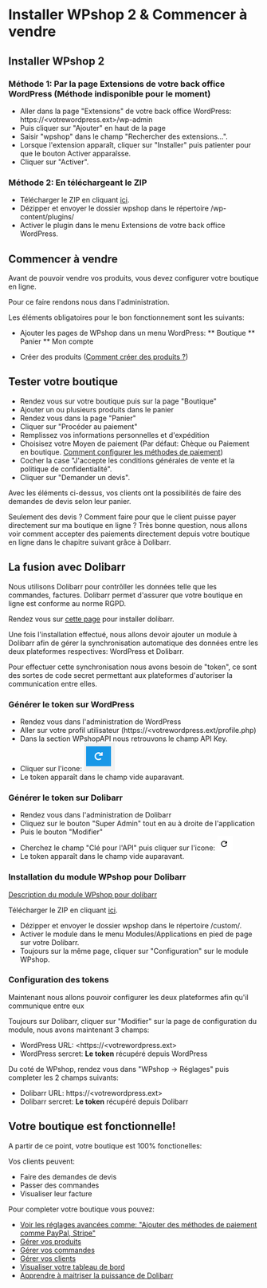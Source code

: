 # Installer WPshop 2 & Commencer à vendre

## Installer WPshop 2

### Méthode 1: Par la page Extensions de votre back office WordPress (Méthode indisponible pour le moment)

* Aller dans la page "Extensions" de votre back office WordPress: https://<votrewordpress.ext>/wp-admin
* Puis cliquer sur "Ajouter" en haut de la page
* Saisir "wpshop" dans le champ "Rechercher des extensions...".
* Lorsque l'extension apparaît, cliquer sur "Installer" puis patienter pour que le bouton Activer apparaîsse.
* Cliquer sur "Activer".

### Méthode 2: En téléchargeant le ZIP

* Télécharger le ZIP en cliquant [ici](https://github.com/Eoxia/wpshop/archive/2.0.0.zip).
* Dézipper et envoyer le dossier wpshop dans le répertoire /wp-content/plugins/
* Activer le plugin dans le menu Extensions de votre back office WordPress.

## Commencer à vendre

Avant de pouvoir vendre vos produits, vous devez configurer votre boutique en ligne.

Pour ce faire rendons nous dans l'administration.

Les éléments obligatoires pour le bon fonctionnement sont les suivants:

* Ajouter les pages de WPshop dans un menu WordPress:
** Boutique
** Panier
** Mon compte

* Créer des produits ([Comment créer des produits ?](https://github.com/Eoxia/wpshop-docs/blob/master/pages/product.md))

## Tester votre boutique

* Rendez vous sur votre boutique puis sur la page "Boutique"
* Ajouter un ou plusieurs produits dans le panier
* Rendez vous dans la page "Panier"
* Cliquer sur "Procéder au paiement"
* Remplissez vos informations personnelles et d'expédition
* Choisisez votre Moyen de paiement (Par défaut: Chèque ou Paiement en boutique. [Comment configurer les méthodes de paiement](https://github.com/Eoxia/wpshop-docs/blob/master/pages/configure.md))
* Cocher la case "J'accepte les conditions générales de vente et la politique de confidentialité".
* Cliquer sur "Demander un devis".

Avec les éléments ci-dessus, vos clients ont la possibilités de faire des demandes de devis selon leur panier.

Seulement des devis ? Comment faire pour que le client puisse payer directement sur ma boutique en ligne ? 
Très bonne question, nous allons voir comment accepter des paiements directement depuis votre boutique en ligne dans le chapitre suivant grâce à Dolibarr.

## La fusion avec Dolibarr

Nous utilisons Dolibarr pour contrôller les données telle que les commandes, factures.
Dolibarr permet d'assurer que votre boutique en ligne est conforme au norme RGPD.

Rendez vous sur [cette page](https://www.dolibarr.fr/) pour installer dolibarr.

Une fois l'installation effectué, nous allons devoir ajouter un module à Dolibarr afin de gérer la synchronisation automatique des données entre les deux plateformes respectives: WordPress et Dolibarr.

Pour effectuer cette synchronisation nous avons besoin de "token", ce sont des sortes de code secret permettant aux plateformes d'autoriser la communication entre elles.

### Générer le token sur WordPress

* Rendez vous dans l'administration de WordPress
* Aller sur votre profil utilisateur (https://<votrewordpress.ext/profile.php)
* Dans la section WPshopAPI nous retrouvons le champ API Key.
* Cliquer sur l'icone: ![](https://github.com/Eoxia/wpshop-docs/blob/master/images/generate-api-key.PNG)
* Le token apparaît dans le champ vide auparavant.

### Générer le token sur Dolibarr

* Rendez vous dans l'administration de Dolibarr
* Cliquez sur le bouton "Super Admin" tout en au à droite de l'application
* Puis le bouton "Modifier"
* Cherchez le champ "Clé pour l'API" puis cliquer sur l'icone: ![](https://github.com/Eoxia/wpshop-docs/blob/master/images/generate-api-key-doli.PNG)
* Le token apparaît dans le champ vide auparavant.

### Installation du module WPshop pour Dolibarr

[Description du module WPshop pour dolibarr](https://github.com/Eoxia/wpshop-docs/blob/master/pages/dolibarr/module-wpshop.md)

Télécharger le ZIP en cliquant [ici](https://github.com/Eoxia/doli-wpshop/archive/master.zip).
* Dézipper et envoyer le dossier wpshop dans le répertoire /custom/.	
* Activer le module dans le menu Modules/Applications en pied de page sur votre Dolibarr.	
* Toujours sur la même page, cliquer sur "Configuration" sur le module WPshop.

### Configuration des tokens

Maintenant nous allons pouvoir configurer les deux plateformes afin qu'il communique entre eux

Toujours sur Dolibarr, cliquer sur "Modifier" sur la page de configuration du module, nous avons maintenant 3 champs:

* WordPress URL: <https://<votrewordpress.ext>
* WordPress sercret: **Le token** récupéré depuis WordPress

Du coté de WPshop, rendez vous dans "WPshop -> Réglages" puis completer les 2 champs suivants:

* Dolibarr URL: https://<votrewordpress.ext>
* Dolibarr sercret: **Le token** récupéré depuis Dolibarr

## Votre boutique est fonctionnelle!

A partir de ce point, votre boutique est 100% fonctionelles:

Vos clients peuvent:

* Faire des demandes de devis
* Passer des commandes
* Visualiser leur facture

Pour completer votre boutique vous pouvez:

* [Voir les réglages avancées comme: "Ajouter des méthodes de paiement comme PayPal, Stripe"](https://github.com/Eoxia/wpshop-docs/blob/master/pages/configure.md)
* [Gérer vos produits](https://github.com/Eoxia/wpshop-docs/blob/master/pages/product.md)
* [Gérer vos commandes](https://github.com/Eoxia/wpshop-docs/blob/master/pages/order.md)
* [Gérer vos clients](https://github.com/Eoxia/wpshop-docs/blob/master/pages/third-party.md)
* [Visualiser votre tableau de bord](https://github.com/Eoxia/wpshop-docs/blob/master/pages/dashboard.md)
* [Apprendre à maitriser la puissance de Dolibarr](https://wiki.dolibarr.org/index.php/Documentation_utilisateur)

